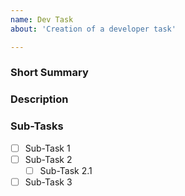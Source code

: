 ```yaml
---
name: Dev Task
about: 'Creation of a developer task'

---
```


### Short Summary
<!-- A short summary of the task as small text or in an User Story format -->
<!-- As a <role> I want to <capability>, so that <receive benefit> -->
<!-- Example: As a player I want to be able to set my view distance individually, so that I can exceed the vanilla mp limitation of 1600m. -->
<!-- Example: As server I want to be able to evaluate which HC is less loaded, so that I can move spawned AI to be handled by this HC. -->


### Description
<!-- A more detailed description about the task. -->
<!-- Also reasons for changes, further thoughts, possible expandability, benefits for the future etc. -->


### Sub-Tasks
<!-- List of all identified Sub-Tasks which should be taken care of to complete the main task. -->
<!-- The work will not be limited to only these Sub-Tasks. But everything noteworthy should be added here. -->
- [ ] Sub-Task 1
- [ ] Sub-Task 2
    - [ ] Sub-Task 2.1
- [ ] Sub-Task 3
